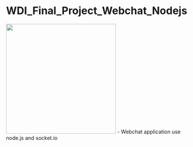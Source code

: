 # WDI_Final_Project_Webchat_Nodejs
<img src="http://i.imgur.com/KhiljAQ.jpg?1" width="300">
- Webchat application use node.js and socket.io

